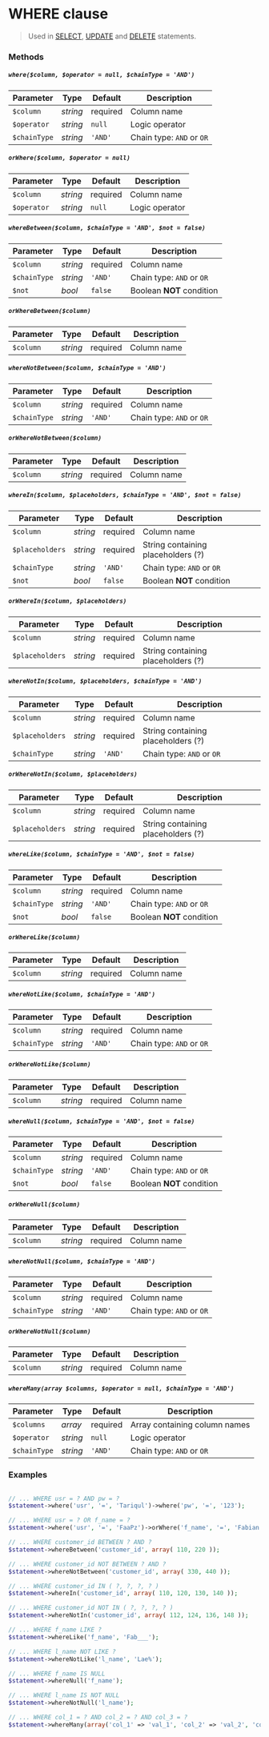# WHERE clause

> Used in [SELECT](https://github.com/FaaPz/Slim-PDO/blob/master/docs/Statement/SELECT.md), [UPDATE](https://github.com/FaaPz/Slim-PDO/blob/master/docs/Statement/UPDATE.md) and [DELETE](https://github.com/FaaPz/Slim-PDO/blob/master/docs/Statement/DELETE.md) statements.

### Methods

##### `where($column, $operator = null, $chainType = 'AND')`

Parameter | Type | Default | Description
--- | --- | --- | ---
`$column` | *string* | required | Column name
`$operator` | *string* | `null` | Logic operator
`$chainType` | *string* | `'AND'` | Chain type: `AND` or `OR`

##### `orWhere($column, $operator = null)`

Parameter | Type | Default | Description
--- | --- | --- | ---
`$column` | *string* | required | Column name
`$operator` | *string* | `null` | Logic operator

##### `whereBetween($column, $chainType = 'AND', $not = false)`

Parameter | Type | Default | Description
--- | --- | --- | ---
`$column` | *string* | required | Column name
`$chainType` | *string* | `'AND'` | Chain type: `AND` or `OR`
`$not` | *bool* | `false` | Boolean **NOT** condition

##### `orWhereBetween($column)`

Parameter | Type | Default | Description
--- | --- | --- | ---
`$column` | *string* | required | Column name

##### `whereNotBetween($column, $chainType = 'AND')`

Parameter | Type | Default | Description
--- | --- | --- | ---
`$column` | *string* | required | Column name
`$chainType` | *string* | `'AND'` | Chain type: `AND` or `OR`

##### `orWhereNotBetween($column)`

Parameter | Type | Default | Description
--- | --- | --- | ---
`$column` | *string* | required | Column name

##### `whereIn($column, $placeholders, $chainType = 'AND', $not = false)`

Parameter | Type | Default | Description
--- | --- | --- | ---
`$column` | *string* | required | Column name
`$placeholders` | *string* | required | String containing placeholders (?)
`$chainType` | *string* | `'AND'` | Chain type: `AND` or `OR`
`$not` | *bool* | `false` | Boolean **NOT** condition

##### `orWhereIn($column, $placeholders)`

Parameter | Type | Default | Description
--- | --- | --- | ---
`$column` | *string* | required | Column name
`$placeholders` | *string* | required | String containing placeholders (?)

##### `whereNotIn($column, $placeholders, $chainType = 'AND')`

Parameter | Type | Default | Description
--- | --- | --- | ---
`$column` | *string* | required | Column name
`$placeholders` | *string* | required | String containing placeholders (?)
`$chainType` | *string* | `'AND'` | Chain type: `AND` or `OR`

##### `orWhereNotIn($column, $placeholders)`

Parameter | Type | Default | Description
--- | --- | --- | ---
`$column` | *string* | required | Column name
`$placeholders` | *string* | required | String containing placeholders (?)

##### `whereLike($column, $chainType = 'AND', $not = false)`

Parameter | Type | Default | Description
--- | --- | --- | ---
`$column` | *string* | required | Column name
`$chainType` | *string* | `'AND'` | Chain type: `AND` or `OR`
`$not` | *bool* | `false` | Boolean **NOT** condition

##### `orWhereLike($column)`

Parameter | Type | Default | Description
--- | --- | --- | ---
`$column` | *string* | required | Column name

##### `whereNotLike($column, $chainType = 'AND')`

Parameter | Type | Default | Description
--- | --- | --- | ---
`$column` | *string* | required | Column name
`$chainType` | *string* | `'AND'` | Chain type: `AND` or `OR`

##### `orWhereNotLike($column)`

Parameter | Type | Default | Description
--- | --- | --- | ---
`$column` | *string* | required | Column name

##### `whereNull($column, $chainType = 'AND', $not = false)`

Parameter | Type | Default | Description
--- | --- | --- | ---
`$column` | *string* | required | Column name
`$chainType` | *string* | `'AND'` | Chain type: `AND` or `OR`
`$not` | *bool* | `false` | Boolean **NOT** condition

##### `orWhereNull($column)`

Parameter | Type | Default | Description
--- | --- | --- | ---
`$column` | *string* | required | Column name

##### `whereNotNull($column, $chainType = 'AND')`

Parameter | Type | Default | Description
--- | --- | --- | ---
`$column` | *string* | required | Column name
`$chainType` | *string* | `'AND'` | Chain type: `AND` or `OR`

##### `orWhereNotNull($column)`

Parameter | Type | Default | Description
--- | --- | --- | ---
`$column` | *string* | required | Column name

##### `whereMany(array $columns, $operator = null, $chainType = 'AND')`

Parameter | Type | Default | Description
--- | --- | --- | ---
`$columns` | *array* | required | Array containing column names
`$operator` | *string* | `null` | Logic operator
`$chainType` | *string* | `'AND'` | Chain type: `AND` or `OR`

### Examples

```php

// ... WHERE usr = ? AND pw = ?
$statement->where('usr', '=', 'Tariqul')->where('pw', '=', '123');

// ... WHERE usr = ? OR f_name = ?
$statement->where('usr', '=', 'FaaPz')->orWhere('f_name', '=', 'Fabian');

// ... WHERE customer_id BETWEEN ? AND ?
$statement->whereBetween('customer_id', array( 110, 220 ));

// ... WHERE customer_id NOT BETWEEN ? AND ?
$statement->whereNotBetween('customer_id', array( 330, 440 ));

// ... WHERE customer_id IN ( ?, ?, ?, ? )
$statement->whereIn('customer_id', array( 110, 120, 130, 140 ));

// ... WHERE customer_id NOT IN ( ?, ?, ?, ? )
$statement->whereNotIn('customer_id', array( 112, 124, 136, 148 ));

// ... WHERE f_name LIKE ?
$statement->whereLike('f_name', 'Fab___');

// ... WHERE l_name NOT LIKE ?
$statement->whereNotLike('l_name', 'Lae%');

// ... WHERE f_name IS NULL
$statement->whereNull('f_name');

// ... WHERE l_name IS NOT NULL
$statement->whereNotNull('l_name');

// ... WHERE col_1 = ? AND col_2 = ? AND col_3 = ?
$statement->whereMany(array('col_1' => 'val_1', 'col_2' => 'val_2', 'col_3' => 'val_3'), '=');
```
